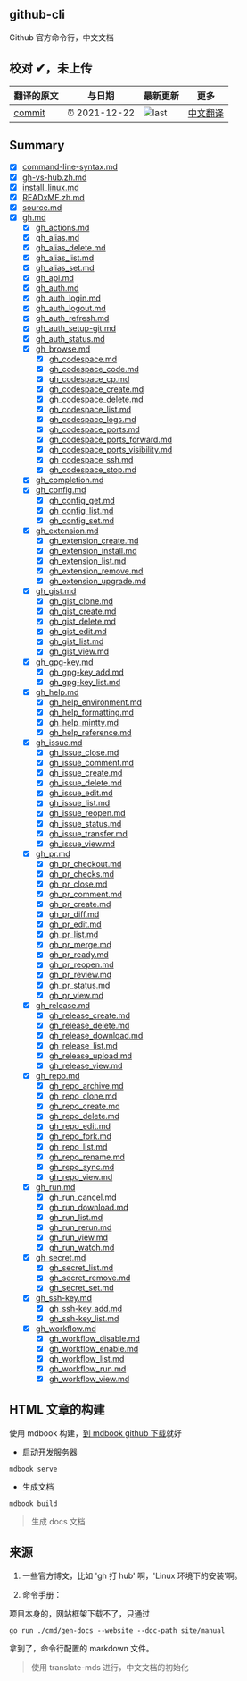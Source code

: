 ## github-cli

Github 官方命令行，中文文档

## 校对 ✔，未上传

<!-- doc-templite START generated -->
<!-- repo = 'cli/cli' -->
<!-- commit = 'eaa64df80193f4f632d574f25729460d8b657819' -->
<!-- time = '2021-12-22' -->

| 翻译的原文 | 与日期        | 最新更新 | 更多                       |
| ---------- | ------------- | -------- | -------------------------- |
| [commit]   | ⏰ 2021-12-22 | ![last]  | [中文翻译][translate-list] |

[last]: https://img.shields.io/github/last-commit/cli/cli.svg
[commit]: https://github.com/cli/cli/tree/eaa64df80193f4f632d574f25729460d8b657819
[translate-list]: https://github.com/chinanf-boy/chinese-translate-list

<!-- doc-templite END generated -->

## Summary

- [x] [command-line-syntax.md](src/command-line-syntax.zh.md)
- [x] [gh-vs-hub.zh.md](src/gh-vs-hub.zh.md)
- [x] [install_linux.md](src/install_linux.zh.md)
- [x] [READxME.zh.md](src/README.zh.md)
- [x] [source.md](src/source.zh.md)
- [x] [gh.md](src/manual/gh.zh.md)
  - [x] [gh_actions.md](src/manual/gh_actions.zh.md)
  - [x] [gh_alias.md](src/manual/gh_alias.zh.md)
  - [x] [gh_alias_delete.md](src/manual/gh_alias_delete.zh.md)
  - [x] [gh_alias_list.md](src/manual/gh_alias_list.zh.md)
  - [x] [gh_alias_set.md](src/manual/gh_alias_set.zh.md)
  - [x] [gh_api.md](src/manual/gh_api.zh.md)
  - [x] [gh_auth.md](src/manual/gh_auth.zh.md)
  - [x] [gh_auth_login.md](src/manual/gh_auth_login.zh.md)
  - [x] [gh_auth_logout.md](src/manual/gh_auth_logout.zh.md)
  - [x] [gh_auth_refresh.md](src/manual/gh_auth_refresh.zh.md)
  - [x] [gh_auth_setup-git.md](src/manual/gh_auth_setup-git.zh.md)
  - [x] [gh_auth_status.md](src/manual/gh_auth_status.zh.md)
  - [x] [gh_browse.md](src/manual/gh_browse.zh.md)
    - [x] [gh_codespace.md](src/manual/gh_codespace.zh.md)
    - [x] [gh_codespace_code.md](src/manual/gh_codespace_code.zh.md)
    - [x] [gh_codespace_cp.md](src/manual/gh_codespace_cp.zh.md)
    - [x] [gh_codespace_create.md](src/manual/gh_codespace_create.zh.md)
    - [x] [gh_codespace_delete.md](src/manual/gh_codespace_delete.zh.md)
    - [x] [gh_codespace_list.md](src/manual/gh_codespace_list.zh.md)
    - [x] [gh_codespace_logs.md](src/manual/gh_codespace_logs.zh.md)
    - [x] [gh_codespace_ports.md](src/manual/gh_codespace_ports.zh.md)
    - [x] [gh_codespace_ports_forward.md](src/manual/gh_codespace_ports_forward.zh.md)
    - [x] [gh_codespace_ports_visibility.md](src/manual/gh_codespace_ports_visibility.zh.md)
    - [x] [gh_codespace_ssh.md](src/manual/gh_codespace_ssh.zh.md)
    - [x] [gh_codespace_stop.md](src/manual/gh_codespace_stop.zh.md)
  - [x] [gh_completion.md](src/manual/gh_completion.zh.md)
  - [x] [gh_config.md](src/manual/gh_config.zh.md)
    - [x] [gh_config_get.md](src/manual/gh_config_get.zh.md)
    - [x] [gh_config_list.md](src/manual/gh_config_list.zh.md)
    - [x] [gh_config_set.md](src/manual/gh_config_set.zh.md)
  - [x] [gh_extension.md](src/manual/gh_extension.zh.md)
    - [x] [gh_extension_create.md](src/manual/gh_extension_create.zh.md)
    - [x] [gh_extension_install.md](src/manual/gh_extension_install.zh.md)
    - [x] [gh_extension_list.md](src/manual/gh_extension_list.zh.md)
    - [x] [gh_extension_remove.md](src/manual/gh_extension_remove.zh.md)
    - [x] [gh_extension_upgrade.md](src/manual/gh_extension_upgrade.zh.md)
  - [x] [gh_gist.md](src/manual/gh_gist.zh.md)
    - [x] [gh_gist_clone.md](src/manual/gh_gist_clone.zh.md)
    - [x] [gh_gist_create.md](src/manual/gh_gist_create.zh.md)
    - [x] [gh_gist_delete.md](src/manual/gh_gist_delete.zh.md)
    - [x] [gh_gist_edit.md](src/manual/gh_gist_edit.zh.md)
    - [x] [gh_gist_list.md](src/manual/gh_gist_list.zh.md)
    - [x] [gh_gist_view.md](src/manual/gh_gist_view.zh.md)
  - [x] [gh_gpg-key.md](src/manual/gh_gpg-key.zh.md)
    - [x] [gh_gpg-key_add.md](src/manual/gh_gpg-key_add.zh.md)
    - [x] [gh_gpg-key_list.md](src/manual/gh_gpg-key_list.zh.md)
  - [x] [gh_help.md](src/manual/gh_help.zh.md)
    - [x] [gh_help_environment.md](src/manual/gh_help_environment.zh.md)
    - [x] [gh_help_formatting.md](src/manual/gh_help_formatting.zh.md)
    - [x] [gh_help_mintty.md](src/manual/gh_help_mintty.zh.md)
    - [x] [gh_help_reference.md](src/manual/gh_help_reference.zh.md)
  - [x] [gh_issue.md](src/manual/gh_issue.zh.md)
    - [x] [gh_issue_close.md](src/manual/gh_issue_close.zh.md)
    - [x] [gh_issue_comment.md](src/manual/gh_issue_comment.zh.md)
    - [x] [gh_issue_create.md](src/manual/gh_issue_create.zh.md)
    - [x] [gh_issue_delete.md](src/manual/gh_issue_delete.zh.md)
    - [x] [gh_issue_edit.md](src/manual/gh_issue_edit.zh.md)
    - [x] [gh_issue_list.md](src/manual/gh_issue_list.zh.md)
    - [x] [gh_issue_reopen.md](src/manual/gh_issue_reopen.zh.md)
    - [x] [gh_issue_status.md](src/manual/gh_issue_status.zh.md)
    - [x] [gh_issue_transfer.md](src/manual/gh_issue_transfer.zh.md)
    - [x] [gh_issue_view.md](src/manual/gh_issue_view.zh.md)
  - [x] [gh_pr.md](src/manual/gh_pr.zh.md)
    - [x] [gh_pr_checkout.md](src/manual/gh_pr_checkout.zh.md)
    - [x] [gh_pr_checks.md](src/manual/gh_pr_checks.zh.md)
    - [x] [gh_pr_close.md](src/manual/gh_pr_close.zh.md)
    - [x] [gh_pr_comment.md](src/manual/gh_pr_comment.zh.md)
    - [x] [gh_pr_create.md](src/manual/gh_pr_create.zh.md)
    - [x] [gh_pr_diff.md](src/manual/gh_pr_diff.zh.md)
    - [x] [gh_pr_edit.md](src/manual/gh_pr_edit.zh.md)
    - [x] [gh_pr_list.md](src/manual/gh_pr_list.zh.md)
    - [x] [gh_pr_merge.md](src/manual/gh_pr_merge.zh.md)
    - [x] [gh_pr_ready.md](src/manual/gh_pr_ready.zh.md)
    - [x] [gh_pr_reopen.md](src/manual/gh_pr_reopen.zh.md)
    - [x] [gh_pr_review.md](src/manual/gh_pr_review.zh.md)
    - [x] [gh_pr_status.md](src/manual/gh_pr_status.zh.md)
    - [x] [gh_pr_view.md](src/manual/gh_pr_view.zh.md)
  - [x] [gh_release.md](src/manual/gh_release.zh.md)
    - [x] [gh_release_create.md](src/manual/gh_release_create.zh.md)
    - [x] [gh_release_delete.md](src/manual/gh_release_delete.zh.md)
    - [x] [gh_release_download.md](src/manual/gh_release_download.zh.md)
    - [x] [gh_release_list.md](src/manual/gh_release_list.zh.md)
    - [x] [gh_release_upload.md](src/manual/gh_release_upload.zh.md)
    - [x] [gh_release_view.md](src/manual/gh_release_view.zh.md)
  - [x] [gh_repo.md](src/manual/gh_repo.zh.md)
    - [x] [gh_repo_archive.md](src/manual/gh_repo_archive.zh.md)
    - [x] [gh_repo_clone.md](src/manual/gh_repo_clone.zh.md)
    - [x] [gh_repo_create.md](src/manual/gh_repo_create.zh.md)
    - [x] [gh_repo_delete.md](src/manual/gh_repo_delete.zh.md)
    - [x] [gh_repo_edit.md](src/manual/gh_repo_edit.zh.md)
    - [x] [gh_repo_fork.md](src/manual/gh_repo_fork.zh.md)
    - [x] [gh_repo_list.md](src/manual/gh_repo_list.zh.md)
    - [x] [gh_repo_rename.md](src/manual/gh_repo_rename.zh.md)
    - [x] [gh_repo_sync.md](src/manual/gh_repo_sync.zh.md)
    - [x] [gh_repo_view.md](src/manual/gh_repo_view.zh.md)
  - [x] [gh_run.md](src/manual/gh_run.zh.md)
    - [x] [gh_run_cancel.md](src/manual/gh_run_cancel.zh.md)
    - [x] [gh_run_download.md](src/manual/gh_run_download.zh.md)
    - [x] [gh_run_list.md](src/manual/gh_run_list.zh.md)
    - [x] [gh_run_rerun.md](src/manual/gh_run_rerun.zh.md)
    - [x] [gh_run_view.md](src/manual/gh_run_view.zh.md)
    - [x] [gh_run_watch.md](src/manual/gh_run_watch.zh.md)
  - [x] [gh_secret.md](src/manual/gh_secret.zh.md)
    - [x] [gh_secret_list.md](src/manual/gh_secret_list.zh.md)
    - [x] [gh_secret_remove.md](src/manual/gh_secret_remove.zh.md)
    - [x] [gh_secret_set.md](src/manual/gh_secret_set.zh.md)
  - [x] [gh_ssh-key.md](src/manual/gh_ssh-key.zh.md)
    - [x] [gh_ssh-key_add.md](src/manual/gh_ssh-key_add.zh.md)
    - [x] [gh_ssh-key_list.md](src/manual/gh_ssh-key_list.zh.md)
  - [x] [gh_workflow.md](src/manual/gh_workflow.zh.md)
    - [x] [gh_workflow_disable.md](src/manual/gh_workflow_disable.zh.md)
    - [x] [gh_workflow_enable.md](src/manual/gh_workflow_enable.zh.md)
    - [x] [gh_workflow_list.md](src/manual/gh_workflow_list.zh.md)
    - [x] [gh_workflow_run.md](src/manual/gh_workflow_run.zh.md)
    - [x] [gh_workflow_view.md](src/manual/gh_workflow_view.zh.md)

## HTML 文章的构建

使用 mdbook 构建，[到 mdbook github 下载](https://github.com/rust-lang/mdBook/releases)就好

- 启动开发服务器

```
mdbook serve
```

- 生成文档

```
mdbook build
```

> 生成 docs 文档

## 来源

1. 一些官方博文，比如 'gh 打 hub' 啊，'Linux 环境下的安装'啊。

2. 命令手册：

项目本身的，网站框架下载不了，只通过

```
go run ./cmd/gen-docs --website --doc-path site/manual
```

拿到了，命令行配置的 markdown 文件。

> 使用 translate-mds 进行，中文文档的初始化
